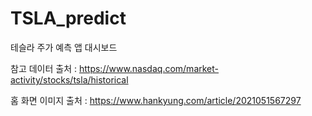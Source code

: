 # TSLA_predict

테슬라 주가 예측 앱 대시보드

참고 데이터 출처 : https://www.nasdaq.com/market-activity/stocks/tsla/historical

홈 화면 이미지 출처 : https://www.hankyung.com/article/2021051567297